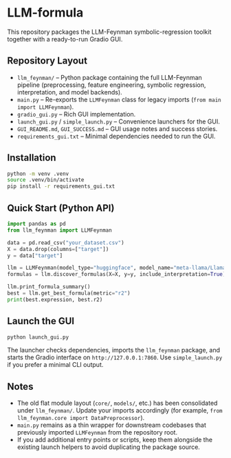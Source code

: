 # LLM-formula

This repository packages the LLM-Feynman symbolic-regression toolkit together with a ready-to-run Gradio GUI.

## Repository Layout
- `llm_feynman/` – Python package containing the full LLM-Feynman pipeline (preprocessing, feature engineering, symbolic regression, interpretation, and model backends).
- `main.py` – Re-exports the `LLMFeynman` class for legacy imports (`from main import LLMFeynman`).
- `gradio_gui.py` – Rich GUI implementation.
- `launch_gui.py` / `simple_launch.py` – Convenience launchers for the GUI.
- `GUI_README.md`, `GUI_SUCCESS.md` – GUI usage notes and success stories.
- `requirements_gui.txt` – Minimal dependencies needed to run the GUI.

## Installation
```bash
python -m venv .venv
source .venv/bin/activate
pip install -r requirements_gui.txt
```

## Quick Start (Python API)
```python
import pandas as pd
from llm_feynman import LLMFeynman

data = pd.read_csv("your_dataset.csv")
X = data.drop(columns=["target"])
y = data["target"]

llm = LLMFeynman(model_type="huggingface", model_name="meta-llama/Llama-3.3-8b")
formulas = llm.discover_formulas(X=X, y=y, include_interpretation=True)

llm.print_formula_summary()
best = llm.get_best_formula(metric="r2")
print(best.expression, best.r2)
```

## Launch the GUI
```bash
python launch_gui.py
```
The launcher checks dependencies, imports the `llm_feynman` package, and starts the Gradio interface on `http://127.0.0.1:7860`. Use `simple_launch.py` if you prefer a minimal CLI output.

## Notes
- The old flat module layout (`core/`, `models/`, etc.) has been consolidated under `llm_feynman/`. Update your imports accordingly (for example, `from llm_feynman.core import DataPreprocessor`).
- `main.py` remains as a thin wrapper for downstream codebases that previously imported `LLMFeynman` from the repository root.
- If you add additional entry points or scripts, keep them alongside the existing launch helpers to avoid duplicating the package source.
